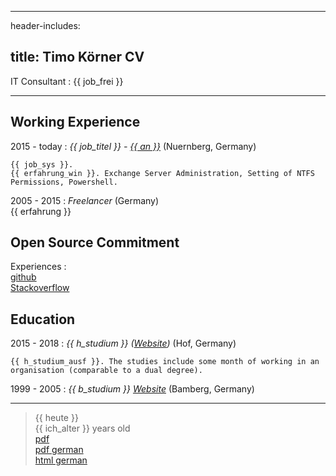 
---
header-includes: <script src="../js.js" id= spr data-name="en"></script> <link rel="stylesheet" href="../style.css">

title: Timo Körner CV
---


 IT Consultant
:   {{ job_frei }}

---------------------------------

Working Experience
--------------------

2015 - today
:   *{{ job_titel }} -  [{{ an }}](http://www.abdnb.bayern.de/)*
    (Nuernberg, Germany)

    {{ job_sys }}.
    {{ erfahrung_win }}. Exchange Server Administration, Setting of NTFS Permissions, Powershell.

2005 - 2015
:   *Freelancer*
    (Germany)  
    {{ erfahrung }}

Open Source Commitment
--------------------
Experiences
:     
    [github](https://github.com/tik9)  
    [Stackoverflow](https://stackoverflow.com/users/1705829/timo)

Education
----------

2015 - 2018
:   *{{ h_studium }} ([Website](https://www.verwaltungsinformatiker.de))*
    (Hof, Germany)

    {{ h_studium_ausf }}. The studies include some month of working in an organisation (comparable to a dual degree).

1999 - 2005
:   *{{ b_studium }} [Website](https://www.uni-bamberg.de)* (Bamberg, Germany)

    

----
> {{ heute }}  
> {{ ich_alter }} years old\
> [pdf](cv_en.pdf)  
> [pdf german](cv.pdf)  
> [html german](cv.html)